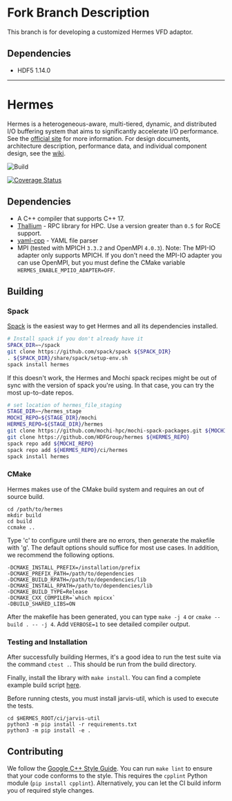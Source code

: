 # Fork Branch Description
This branch is for developing a customized Hermes VFD adaptor.
## Dependencies
*   HDF5 1.14.0

---
# Hermes

Hermes is a heterogeneous-aware, multi-tiered, dynamic, and distributed I/O buffering system that aims to significantly accelerate I/O performance. See the [official site](http://www.cs.iit.edu/~scs/assets/projects/Hermes/Hermes.html) for more information. For design documents, architecture description, performance data, and individual component design, see the [wiki](https://github.com/HDFGroup/hermes/wiki).

![Build](https://github.com/HDFGroup/hermes/workflows/GitHub%20Actions/badge.svg)

[![Coverage Status](https://coveralls.io/repos/github/HDFGroup/hermes/badge.svg?branch=master)](https://coveralls.io/github/HDFGroup/hermes?branch=master)

## Dependencies

*   A C++ compiler that supports C++ 17.
*   [Thallium](https://mochi.readthedocs.io/en/latest/installing.html) - RPC library for HPC. Use a version greater than `0.5` for RoCE support.
*   [yaml-cpp](https://github.com/jbeder/yaml-cpp) - YAML file parser
*   MPI (tested with MPICH `3.3.2` and OpenMPI `4.0.3`). Note: The MPI-IO adapter
      only supports MPICH. If you don't need the MPI-IO adapter you can use OpenMPI,
      but you must define the CMake variable `HERMES_ENABLE_MPIIO_ADAPTER=OFF`.

## Building

### Spack

[Spack](https://spack.io/) is the easiest way to get Hermes and all its dependencies installed.

```bash
# Install spack if you don't already have it
SPACK_DIR=~/spack
git clone https://github.com/spack/spack ${SPACK_DIR}
. ${SPACK_DIR}/share/spack/setup-env.sh
spack install hermes
```

If this doesn't work, the Hermes and Mochi spack recipes might be out of sync
with the version of spack you're using. In that case, you can try the most
up-to-date repos.

```bash
# set location of hermes_file_staging
STAGE_DIR=~/hermes_stage
MOCHI_REPO=${STAGE_DIR}/mochi
HERMES_REPO=${STAGE_DIR}/hermes
git clone https://github.com/mochi-hpc/mochi-spack-packages.git ${MOCHI_REPO}
git clone https://github.com/HDFGroup/hermes ${HERMES_REPO}
spack repo add ${MOCHI_REPO}
spack repo add ${HERMES_REPO}/ci/hermes
spack install hermes
```

### CMake

Hermes makes use of the CMake build system and requires an out of source build.

    cd /path/to/hermes
    mkdir build
    cd build
    ccmake ..

Type 'c' to configure until there are no errors, then generate the makefile with 'g'. The default options should suffice for most use cases. In addition, we recommend the following options.

    -DCMAKE_INSTALL_PREFIX=/installation/prefix
    -DCMAKE_PREFIX_PATH=/path/to/dependencies
    -DCMAKE_BUILD_RPATH=/path/to/dependencies/lib
    -DCMAKE_INSTALL_RPATH=/path/to/dependencies/lib
    -DCMAKE_BUILD_TYPE=Release
    -DCMAKE_CXX_COMPILER=`which mpicxx`
    -DBUILD_SHARED_LIBS=ON

After the makefile has been generated, you can type `make -j 4` or `cmake --build . -- -j 4`. Add `VERBOSE=1` to see detailed compiler output.

### Testing and Installation

After successfully building Hermes, it's a good idea to run the test suite via the command `ctest .`. This should be run from the build directory.

Finally, install the library with `make install`. You can find a complete example build script [here](https://github.com/HDFGroup/hermes/blob/master/ci/install_hermes.sh).

Before running ctests, you must install jarvis-util, which is used to execute
the tests.
```
cd $HERMES_ROOT/ci/jarvis-util
python3 -m pip install -r requirements.txt
python3 -m pip install -e .
```

## Contributing

We follow the [Google C++ Style Guide](https://google.github.io/styleguide/cppguide.html). You can run `make lint` to ensure that your code conforms to the style. This requires the `cpplint` Python module (`pip install cpplint`). Alternatively, you can let the CI build inform you of required style changes.
